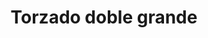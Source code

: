 ---
title: Torzado doble grande
date: 
draft: false

# descripcion
description : Aro de plata colgante con torzada doble grande

materials: Plata 925

color: Plateado

dimensions: 3cm

code: 01-01-0049

type: "Aros"

categories: []

# Images
# first image will be shown in the product page
images:
  # - image: "images/path_to_image"
  # La ubicacion de las imagenes es imagenes/Aros/Aros.Colgantes/01-01-0049-torzado-doble-grande
  - image: "./images/aros/colgantes/01-01-0049-torzado-doble-grande_a.jpeg"
  - image: "./images/aros/colgantes/01-01-0049-torzado-doble-grande_b.jpeg"
---